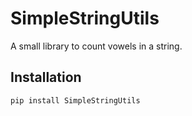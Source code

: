 # SimpleStringUtils

A small library to count vowels in a string.

## Installation

```bash
pip install SimpleStringUtils
